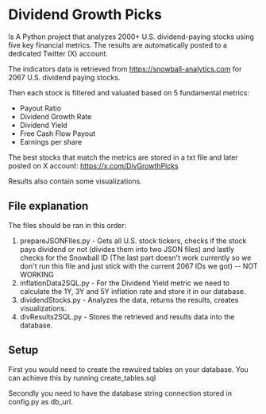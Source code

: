 # Dividend Growth Picks

Is A Python project that analyzes 2000+ U.S. dividend-paying stocks using five key financial metrics. The results are automatically posted to a dedicated Twitter (X) account.

The indicators data is retrieved from https://snowball-analytics.com for 2067 U.S. dividend paying stocks. 

Then each stock is filtered and valuated based on 5 fundamental metrics:

- Payout Ratio
- Dividend Growth Rate
- Dividend Yield
- Free Cash Flow Payout
- Earnings per share

The best stocks that match the metrics are stored in a txt file and later posted on X account: https://x.com/DivGrowthPicks

Results also contain some visualizations. 

## File explanation

The files should be ran in this order:

1. prepareJSONFIles.py - Gets all U.S. stock tickers, checks if the stock pays dividend or not (divides them into two JSON files) and lastly checks for the Snowball ID (The last part doesn't work currently so we don't run this file and just stick with the current 2067 IDs we got) -- NOT WORKING
2. inflationData2SQL.py - For the Dividend Yield metric we need to calculate the 1Y, 3Y and 5Y inflation rate and store it in our database.
3. dividendStocks.py - Analyzes the data, returns the results, creates visualizations.
4. divResults2SQL.py - Stores the retrieved and results data into the database.

## Setup

First you would need to create the rewuired tables on your database. You can achieve this by running create_tables.sql

Secondly you need to have the database string connection stored in config.py as db_url.


